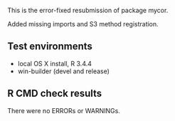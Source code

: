 This is the error-fixed resubmission of package mycor.

Added missing imports and S3 method registration.

## Test environments
* local OS X install, R 3.4.4
* win-builder (devel and release)

## R CMD check results
There were no ERRORs or WARNINGs.
